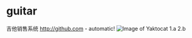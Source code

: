 # guitar
吉他销售系统
http://github.com - automatic!
![Image of Yaktocat](https://octodex.github.com/images/yaktocat.png)
1.a
2.b
